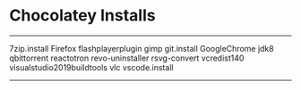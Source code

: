 # Chocolatey Installs

---

7zip.install
Firefox
flashplayerplugin
gimp
git.install
GoogleChrome
jdk8
qbittorrent
reactotron
revo-uninstaller
rsvg-convert
vcredist140
visualstudio2019buildtools
vlc
vscode.install

---
